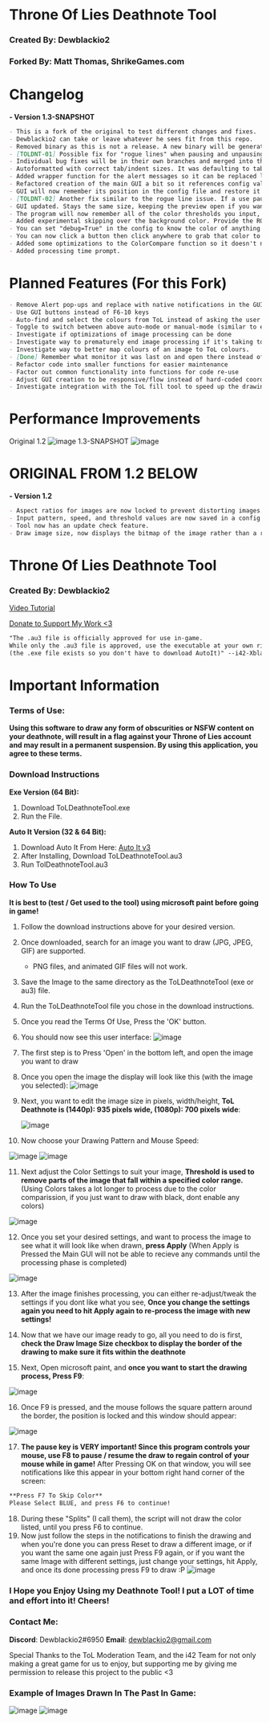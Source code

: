 # Throne Of Lies Deathnote Tool
### Created By: Dewblackio2
### Forked By: Matt Thomas, ShrikeGames.com

# Changelog
**- Version 1.3-SNAPSHOT**
```markdown
- This is a fork of the original to test different changes and fixes.
- Dewblackio2 can take or leave whatever he sees fit from this repo.
- Removed binary as this is not a release. A new binary will be generated with 1.3-RELEASE.
- [TOLDNT-01] Possible fix for "rogue lines" when pausing and unpausing due to race condition.
- Individual bug fixes will be in their own branches and merged into this master. 
- Autoformatted with correct tab/indent sizes. It was defaulting to tab size 4 but indent 3 so you ended up with a hideous mix of tabs and spaces instead of one or the other.
- Added wrapper function for the alert messages so it can be replaced later with something else easily. 
- Refactored creation of the main GUI a bit so it references config values. 
- GUI will now remember its position in the config file and restore it next time you launch the program.
- [TOLDNT-02] Another fix similar to the rogue line issue. If a use paused while mouse was up (to move to another spot without drawing) then unpaused it was always putting the mouse down, causing it to draw a connected line when it shouldn't. Now remembers the state of the mouse and position of the mouse before hand, and restores it when unpausing.
- GUI updated. Stays the same size, keeping the preview open if you want it even after processing. GUI is defined in a more flexible way so they (mostly) auto-position.
- The program will now remember all of the color thresholds you input, not just black.
- Added experimental skipping over the background color. Provide the RGB values and if a color matches perfectly it'll skip it during processing. You can change the tolerance by adding a "bgTolerance" value to the config.
- You can set "debug=True" in the config to know the color of anything you click on.
- You can now click a button then click anywhere to grab that color to use as the background color to be skipped.
- Added some optimizations to the ColorCompare function so it doesn't need to convert the 8 predefined colors everytime. And includes a cache for when you re-apply with different colors/thresholds.
- Added processing time prompt.
```

# Planned Features (For this Fork)
```markdown
- Remove Alert pop-ups and replace with native notifications in the GUI
- Use GUI buttons instead of F6-10 keys
- Auto-find and select the colours from ToL instead of asking the user to switch between them
- Toggle to switch between above auto-mode or manual-mode (similar to existing)
- Investigate if optimizations of image processing can be done
- Investigate way to prematurely end image processing if it's taking too long and results are clearly not what you want
- Investigate way to better map colours of an image to ToL colours.
- [Done] Remember what monitor it was last on and open there instead of always opening on monitor 1
- Refactor code into smaller functions for easier maintenance
- Factor out common functionality into functions for code re-use
- Adjust GUI creation to be responsive/flow instead of hard-coded coordinates and sizes
- Investigate integration with the ToL fill tool to speed up the drawing process
```

# Performance Improvements
Original 1.2
![image](https://i.imgur.com/QusKNS3.png)
1.3-SNAPSHOT
![image](https://i.imgur.com/3F1y5fE.png)

# ORIGINAL FROM 1.2 BELOW

**- Version 1.2**
```markdown
- Aspect ratios for images are now locked to prevent distorting images.
- Input pattern, speed, and threshold values are now saved in a config file.
- Tool now has an update check feature.
- Draw image size, now displays the bitmap of the image rather than a rectangle.
```

# Throne Of Lies Deathnote Tool
### Created By: Dewblackio2

[Video Tutorial](https://www.youtube.com/watch?v=opilGC-c_n0)

[Donate to Support My Work <3](http://www.paypal.me/Dewblackio2)

```markdown
"The .au3 file is officially approved for use in-game. 
While only the .au3 file is approved, use the executable at your own risk.
(the .exe file exists so you don't have to download AutoIt)" --i42-Xblade
```

# Important Information

### Terms of Use:
**Using this software to draw any form of obscurities or NSFW content on your deathnote, will result in a flag against your Throne of       Lies account and may result in a permanent suspension. By using this application, you agree to these terms.**

### Download Instructions
**Exe Version (64 Bit):**
1. Download ToLDeathnoteTool.exe
2. Run the File.

**Auto It Version (32 & 64 Bit):**
1. Download Auto It From Here: [Auto It v3](https://www.autoitscript.com/cgi-bin/getfile.pl?autoit3/autoit-v3-setup.exe)
2. After Installing, Download ToLDeathnoteTool.au3
3. Run TolDeathnoteTool.au3

### How To Use
**It is best to (test / Get used to the tool) using microsoft paint before going in game!** 
1. Follow the download instructions above for your desired version.
2. Once downloaded, search for an image you want to draw (JPG, JPEG, GIF) are supported.
   - PNG files, and animated GIF files will not work.
3. Save the Image to the same directory as the ToLDeathnoteTool (exe or au3) file.
4. Run the ToLDeathnoteTool file you chose in the download instructions.
5. Once you read the Terms Of Use, Press the 'OK' button.
6. You should now see this user interface:
   ![image](https://i.gyazo.com/8aab81602e6ecbc378fe374bcbff992b.png)
7. The first step is to Press 'Open' in the bottom left, and open the image you want to draw
8. Once you open the image the display will look like this (with the image you selected):
   ![image](https://i.gyazo.com/673e05dcbe2dcc857165eaa39146f7ea.png)
9. Next, you want to edit the image size in pixels, width/height, **ToL Deathnote is (1440p): 935 pixels wide, (1080p): 700 pixels wide**:

   ![image](https://i.gyazo.com/b5a46b8e67ad3962d37895ab6df8dbef.png)
10. Now choose your Drawing Pattern and Mouse Speed:

   ![image](https://i.gyazo.com/6ecb3c2672f4d104e1a29873fabbd0e4.png)
   ![image](https://i.gyazo.com/eb8c35d1151a35e84fd52964a5c4ee5b.png)
   
11. Next adjust the Color Settings to suit your image, **Threshold is used to remove parts of the image that fall within a specified color range.** (Using Colors takes a lot longer to process due to the color comparission, if you just want to draw with black, dont enable any colors)

   ![image](https://i.gyazo.com/7f773e4b0afe4521bd63eadd41e06330.png)
   
12. Once you set your desired settings, and want to process the image to see what it will look like when drawn, **press Apply** (When Apply is Pressed the Main GUI will not be able to recieve any commands until the processing phase is completed)

   ![image](https://i.gyazo.com/0b44cf0211e4e48550341f0d5ad584a2.png)
   
13. After the image finishes processing, you can either re-adjust/tweak the settings if you dont like what you see, **Once you change the settings again you need to hit Apply again to re-process the image with new settings!**

14. Now that we have our image ready to go, all you need to do is first, **check the Draw Image Size checkbox to display the border of the drawing to make sure it fits within the deathnote**

15. Next, Open microsoft paint, and **once you want to start the drawing process, Press F9**:

   ![image](https://i.gyazo.com/2608b630131686a2c3c356bdb4c0fbdd.png)

16. Once F9 is pressed, and the mouse follows the square pattern around the border, the position is locked and this window should appear:

   ![image](https://i.gyazo.com/862e1b031fc2c85b4d47a1db65779633.png)

17. **The pause key is VERY important! Since this program controls your mouse, use F8 to pause / resume the draw to regain control of your mouse while in game!** After Pressing OK on that window, you will see notifications like this appear in your bottom right hand corner of the screen:
   ```markdown
   **Press F7 To Skip Color**
   Please Select BLUE, and press F6 to continue!
   ```
18. During these "Splits" (I call them), the script will not draw the color listed, until you press F6 to continue.
19. Now just follow the steps in the notifications to finish the drawing and when you're done you can press Reset to draw a different image, or if you want the same one again just Press F9 again, or if you want the same Image with different settings, just change your settings, hit Apply, and once its done processing press F9 to draw :P
   ![image](https://i.gyazo.com/a357ee8059cc49128996c800bfd97a3f.png)
   
### I Hope you Enjoy Using my Deathnote Tool! I put a LOT of time and effort into it! Cheers!

### Contact Me:
**Discord**: Dewblackio2#6950
**Email**: dewblackio2@gmail.com

Special Thanks to the ToL Moderation Team, and the i42 Team for not only making a great game for us to enjoy, but supporting me by giving me permission to release this project to the public <3


### Example of Images Drawn In The Past In Game:
![image](https://i.gyazo.com/f581d41d4e6cbf7007d257cee1ae5465.jpg)
![image](https://i.gyazo.com/f708d7e7f467242c3c0fc0fcdfab323a.jpg)
